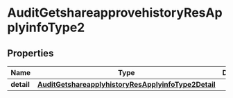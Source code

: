 # AuditGetshareapprovehistoryResApplyinfoType2

## Properties
Name | Type | Description | Notes
------------ | ------------- | ------------- | -------------
**detail** | [**AuditGetshareapplyhistoryResApplyinfoType2Detail**](AuditGetshareapplyhistoryResApplyinfoType2Detail.md) |  |  [optional]
